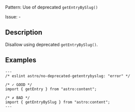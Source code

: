 Pattern: Use of deprecated `getEntryBySlug()`

Issue: -

## Description

Disallow using deprecated `getEntryBySlug()`.

## Examples

```astro
---
/* eslint astro/no-deprecated-getentrybyslug: "error" */

/* ✓ GOOD */
import { getEntry } from "astro:content";

/* ✗ BAD */
import { getEntryBySlug } from "astro:content";
---
```